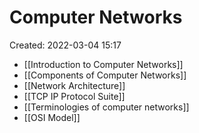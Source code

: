 # Computer Networks
Created: 2022-03-04 15:17

- [[Introduction to Computer Networks]]
- [[Components of Computer Networks]]
- [[Network Architecture]]
- [[TCP IP Protocol Suite]]
- [[Terminologies of computer networks]]
- [[OSI Model]]